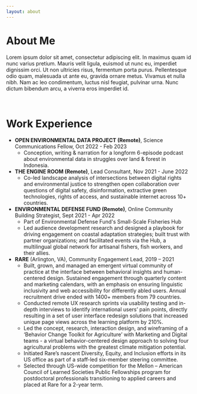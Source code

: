 ```yaml
---
layout: about 
---
```


# About Me
Lorem ipsum dolor sit amet, consectetur adipiscing elit. In maximus quam id nunc varius pretium. Mauris velit ligula, euismod ut nunc eu, imperdiet dignissim orci. Ut non ultricies risus, fermentum porta purus. Pellentesque odio quam, malesuada ut ante eu, gravida ornare metus. Vivamus et nulla nibh. Nam ac leo condimentum, luctus nisl feugiat, pulvinar urna. Nunc dictum bibendum arcu, a viverra eros imperdiet id.

<br/>

# Work Experience
* **OPEN ENVIRONMENTAL DATA PROJECT (Remote)**, Science Communications Fellow, Oct 2022 - Feb 2023
    * Conception, writing &  narration for a longform 6-episode podcast about environmental data in struggles over land & forest in Indonesia.
* **THE ENGINE ROOM (Remote)**, Lead Consultant, Nov 2021 - June 2022
  * Co-led landscape analysis of intersections between digital rights and environmental justice to strengthen open collaboration over questions of digital safety, disinformation, extractive green technologies, rights of access, and sustainable internet across 10+ countries.
* **ENVIRONMENTAL DEFENSE FUND (Remote)**, Online Community Building Strategist, Sept 2021 - Apr 2022
  * Part of Environmental Defense Fund's Small-Scale Fisheries Hub
  * Led audience development research and designed a  playbook for driving engagement on coastal adaptation strategies; built  trust with partner organizations; and facilitated events via the Hub, a multilingual global network for artisanal fishers, fish workers, and their allies.
* **RARE** (Arlington, VA), Community Engagement Lead, 2019 – 2021
  * Built, grown, and managed an emergent virtual community of practice  at the interface between behavioral insights and human-centered design. Sustained engagement through quarterly content and marketing calendars, with an emphasis on ensuring linguistic inclusivity and web accessibility for differently abled users. Annual recruitment drive ended with 1400+ members from 79 countries.
  * Conducted remote UX research sprints via usability testing and in-depth interviews to identify international users’ pain points, directly resulting in a set of user interface redesign solutions that increased unique page views across the learning platform by 210%.
  * Led the concept, research, interaction design, and wireframing of a ‘Behavior Change Toolkit for Agriculture’ with Marketing and Digital teams - a virtual behavior-centered design approach to solving four agricultural problems with the greatest climate mitigation potential. 
  * Initiated Rare’s nascent Diversity, Equity, and Inclusion efforts in its US office as part of a staff-led six-member steering committee.
  * Selected through US-wide competition for the Mellon – American Council of Learned Societies Public Fellowships program for postdoctoral professionals transitioning to applied careers and placed at Rare for a 2-year term.
